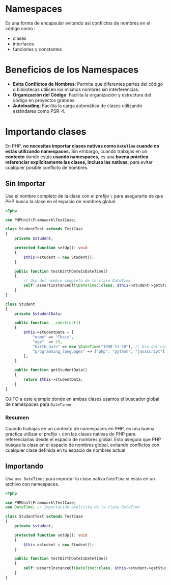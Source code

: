# Namespaces

Es una forma de encapsular evitando así conflictos de nombres en el código como :
- clases
- interfaces
- funciones y constantes




# Beneficios de los Namespaces
- __Evita Conflictos de Nombres__: Permite que diferentes partes del código o bibliotecas utilicen los mismos nombres sin interferencias.
- __Organización del Código__: Facilita la organización y estructura del código en proyectos grandes.
- __Autoloading__: Facilita la carga automática de clases utilizando estándares como PSR-4.


# Importando clases

En PHP, __no necesitas importar clases nativas como `DateTime` cuando no estás utilizando namespaces.__
Sin embargo, cuando trabajas en un __contexto__ donde estás __usando namespaces__, 
es una __buena práctica referenciar explícitamente las clases, incluso las nativas__, para evitar cualquier posible conflicto de nombres.

## Sin Importar
Usa el nombre completo de la clase con el prefijo `\` para asegurarte de que PHP busca la clase en el espacio de nombres global.

```php
<?php

use PHPUnit\Framework\TestCase;

class StudentTest extends TestCase
{
    private $student;

    protected function setUp(): void
    {
        $this->student = new Student();
    }

    public function testBirthDateIsDateTime()
    {
        // Uso del nombre completo de la clase DateTime
        self::assertInstanceOf(\DateTime::class, $this->student->getStudentData()["birth_date"]);
    }
}

class Student
{
    private $studentData;

    public function __construct()
    {
        $this->studentData = [
            "name" => "Thais",
            "age"  => 25,
            "birth_date" => new \DateTime("1998-11-10"), // Uso del nombre completo de la clase DateTime
            "programming_languages" => ["php", "python", "javascript"]
        ];
    }

    public function getStudentData()
    {
        return $this->studentData;
    }
}
```
OJITO a este ejemplo donde en ambas clases usamos el buscador global de namespaces para `DateTinme`

### Resumen
Cuando trabajas en un contexto de namespaces en PHP, es una buena práctica utilizar el prefijo `\` con las clases nativas de PHP 
para referenciarlas desde el espacio de nombres global. Esto asegura que PHP busque la clase en el espacio de nombres global, 
evitando conflictos con cualquier clase definida en tu espacio de nombres actual.

## Importando
Usa `use DateTime;` para importar la clase nativa `DateTime` si estás en un archivo con namespaces.

```php
<?php

use PHPUnit\Framework\TestCase;
use DateTime; // Importación explícita de la clase DateTime

class StudentTest extends TestCase
{
    private $student;

    protected function setUp(): void
    {
        $this->student = new Student();
    }

    public function testBirthDateIsDateTime()
    {
        self::assertInstanceOf(DateTime::class, $this->student->getStudentData()["birth_date"]);
    }
}
```
